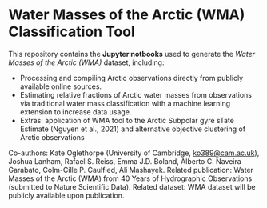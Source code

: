# Water Masses of the Arctic (WMA) Classification Tool

This repository contains the **Jupyter notbooks** used to generate the *Water Masses of the Arctic (WMA)* dataset, including: 
- Processing and compiling Arctic observations directly from publicly available online sources.
- Estimating relative fractions of Arctic water masses from observations via traditional water mass classification with a machine learning extension to increase data usage.
- Extras: application of WMA tool to the Arctic Subpolar gyre sTate Estimate (Nguyen et al., 2021) and alternative objective clustering of Arctic observations

Co-authors: Kate Oglethorpe (University of Cambridge, ko389@cam.ac.uk), Joshua Lanham, Rafael S. Reiss, Emma J.D. Boland, Alberto C. Naveira Garabato, Colm-Cille P. Caulfied, Ali Mashayek. 
Related publication: Water Masses of the Arctic (WMA) from 40 Years of Hydrographic Observations (submitted to Nature Scientific Data). 
Related dataset: WMA dataset will be publicly available upon publication.
